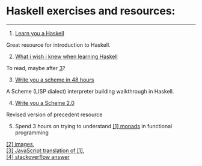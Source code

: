 # Haskell exercises and resources:

------

1. [Learn you a Haskell](http://learnyouahaskell.com/)

Great resource for introduction to Haskell.

2. [What i wish i knew when learning Haskell](http://dev.stephendiehl.com/hask/)

To read, maybe after [3](#write-you-a-scheme-in-48-hours)?

3. [Write you a scheme in 48 hours](https://upload.wikimedia.org/wikipedia/commons/a/aa/Write_Yourself_a_Scheme_in_48_Hours.pdf)

A Scheme (LISP dialect) interpreter building walkthrough in Haskell.

4. [Write you a Scheme 2.0](https://wespiser.com/writings/wyas/00_overview.html)

Revised version of precedent resource

5. Spend 3 hours on trying to understand [\[1\] monads](http://blog.sigfpe.com/2006/08/you-could-have-invented-monads-and.html) in functional programming 

[[2] images](https://adit.io/posts/2013-04-17-functors,_applicatives,_and_monads_in_pictures.html),   
[[3] JavaScript translation of [1]](https://blog.jcoglan.com/2011/03/05/translation-from-haskell-to-javascript-of-selected-portions-of-the-best-introduction-to-monads-ive-ever-read/),   
[[4] stackoverflow answer](https://stackoverflow.com/questions/2704652/monad-in-plain-english-for-the-oop-programmer-with-no-fp-background/2704795#2704795)